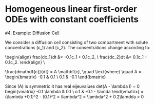# Homogeneous linear first-order ODEs with constant coefficients

#4. Example: Diffusion Cell

We consider a diffusion cell consisting of two compartment with solute concentrations (c_1) and (c_2).
The consentrations change according to:

\begin{align}
frac{dc_1}dt &= -0.1c_1 + 0.1c_2, \\
frac{dc_2}dt &= 0.1c_1 - 0.1c_2. 
\end{align}
\

\frac{dmathdf{c}}{dt} = A \mathbf{c}, \quad \text{where} \quad A = \begin{bmatrix} -0.1 & 0.1 \\ 0.1 & -0.1 \end{bmatrix}
 
Since (A) is symmetric it has real eijeuvalues 
det(A - \lambda I) = 0
begin{vmatrix} -0.1 \lambda & 0.1 \\ o.1 & -0.1 - \lamda \end{vmatrix} = (\lambda +0.1)^2 - (0.1)^2 = \lambda^2 = \lambda^2 + 0.2\lamdda = 0

